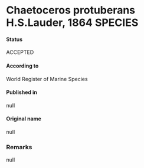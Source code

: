 Chaetoceros protuberans H.S.Lauder, 1864 SPECIES
=======

#### Status
ACCEPTED

#### According to
World Register of Marine Species

#### Published in
null

#### Original name
null

### Remarks
null